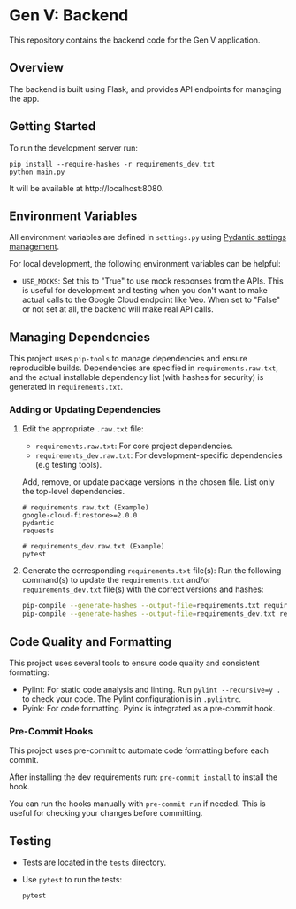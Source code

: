 # Gen V: Backend

This repository contains the backend code for the Gen V application.

## Overview

The backend is built using Flask, and provides API endpoints for managing the
app.

## Getting Started

To run the development server run:
```
pip install --require-hashes -r requirements_dev.txt
python main.py
```

It will be available at http://localhost:8080.

## Environment Variables

All environment variables are defined in `settings.py` using
[Pydantic settings management](https://docs.pydantic.dev/latest/concepts/pydantic_settings/).

For local development, the following environment variables can be helpful:

-   `USE_MOCKS`: Set this to "True" to use mock responses from the APIs. This is
    useful for development and testing when you don't want to make actual calls
    to the Google Cloud endpoint like Veo. When set to "False" or not set at
    all, the backend will make real API calls.

## Managing Dependencies

This project uses `pip-tools` to manage dependencies and ensure reproducible
builds. Dependencies are specified in `requirements.raw.txt`, and the actual
installable dependency list (with hashes for security) is generated in
`requirements.txt`.

### Adding or Updating Dependencies

1.  Edit the appropriate `.raw.txt` file:
    * `requirements.raw.txt`: For core project dependencies.
    * `requirements_dev.raw.txt`: For development-specific dependencies (e.g
      testing tools).

    Add, remove, or update package versions in the chosen file. List only the
    top-level dependencies.

    ```
    # requirements.raw.txt (Example)
    google-cloud-firestore>=2.0.0
    pydantic
    requests

    # requirements_dev.raw.txt (Example)
    pytest
    ```

2.  Generate the corresponding `requirements.txt` file(s): Run the following
    command(s) to update the `requirements.txt` and/or `requirements_dev.txt`
    file(s) with the correct versions and hashes:

    ```bash
    pip-compile --generate-hashes --output-file=requirements.txt requirements.raw.txt
    pip-compile --generate-hashes --output-file=requirements_dev.txt requirements_dev.raw.txt
    ```

## Code Quality and Formatting
This project uses several tools to ensure code quality and consistent
formatting:

- Pylint: For static code analysis and linting. Run `pylint --recursive=y .` to
  check your code. The Pylint configuration is in `.pylintrc`.
- Pyink: For code formatting. Pyink is integrated as a pre-commit hook.

### Pre-Commit Hooks
This project uses pre-commit to automate code formatting before each commit.

After installing the dev requirements run: `pre-commit install` to install the
hook.

You can run the hooks manually with `pre-commit run` if needed. This is useful
for checking your changes before committing.

## Testing

*   Tests are located in the `tests` directory.
*   Use `pytest` to run the tests:

    ```bash
    pytest
    ```
